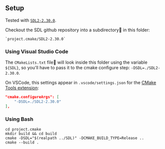 ## Setup

Tested with [`SDL2-2.30.0`](https://github.com/libsdl-org/SDL/tree/release-2.30.0).

Checkout the SDL github repository into a subdirectory📁 in this folder:

    `project.cmake/SDL2-2.30.0`

### Using Visual Studio Code

The `CMakeLists.txt` file📄 will look inside this folder using the variable `${SDL}`, so you'll have to pass it to the cmake configure step: `-DSDL=./SDL2-2.30.0`.

On VSCode, this settings appear in `.vscode/settings.json` for the [CMake Tools extension](https://marketplace.visualstudio.com/items?itemName=ms-vscode.cmake-tools):

```json
"cmake.configureArgs": [
    "-DSDL=./SDL2-2.30.0"
],
```

### Using Bash

    cd project.cmake
    mkdir build && cd build
    cmake -DSDL="$(realpath ../SDL)" -DCMAKE_BUILD_TYPE=Release ..
    cmake --build .
